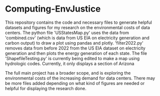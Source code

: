 # Computing-EnvJustice

This repository contains the code and necessary files to generate helpful datasets and figures for my research on the environmental costs of data centers. The python file 'USStatesMap.py' uses the data from 'combined.csv' (which is data from US EIA on electricity generation and carbon output) to draw a plot using pandas and plotly. 'filter2022.py' removes data from before 2022 from the US EIA dataset on electricity generation and then plots the energy generation of each state.
The file 'ShapefileTesting.py' is currently being edited to make a map using hydrologic codes. Currently, it only displays a section of Arizona


The full main project has a broader scope, and is exploring the environmental costs of the increasing demand for data centers. There may be more files added depending on what kind of figures are needed or helpful for displaying the research done.

